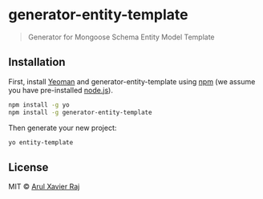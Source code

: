 # generator-entity-template
> Generator for Mongoose Schema Entity Model Template

## Installation

First, install [Yeoman](http://yeoman.io) and generator-entity-template using [npm](https://www.npmjs.com/) (we assume you have pre-installed [node.js](https://nodejs.org/)).

```bash
npm install -g yo
npm install -g generator-entity-template
```

Then generate your new project:

```bash
yo entity-template
```


## License

MIT © [Arul Xavier Raj](index.js)


[npm-image]: https://badge.fury.io/js/generator-entity-template.svg
[npm-url]: https://npmjs.org/package/generator-entity-template
[travis-image]: https://travis-ci.org/arulxavierraj.selvaraj@objectfrontier.com/generator-entity-template.svg?branch=master
[travis-url]: https://travis-ci.org/arulxavierraj.selvaraj@objectfrontier.com/generator-entity-template
[daviddm-image]: https://david-dm.org/arulxavierraj.selvaraj@objectfrontier.com/generator-entity-template.svg?theme=shields.io
[daviddm-url]: https://david-dm.org/arulxavierraj.selvaraj@objectfrontier.com/generator-entity-template
[coveralls-image]: https://coveralls.io/repos/arulxavierraj.selvaraj@objectfrontier.com/generator-entity-template/badge.svg
[coveralls-url]: https://coveralls.io/r/arulxavierraj.selvaraj@objectfrontier.com/generator-entity-template
